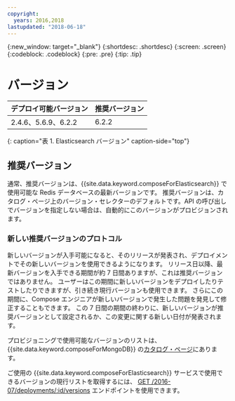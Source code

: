 ```yaml
---
copyright:
  years: 2016,2018
lastupdated: "2018-06-18"
---
```


{:new_window: target="_blank"}
{:shortdesc: .shortdesc}
{:screen: .screen}
{:codeblock: .codeblock}
{:pre: .pre}
{:tip: .tip}

# バージョン

デプロイ可能バージョン| 推奨バージョン
----------|-----------
2.4.6、5.6.9、6.2.2 | 6.2.2
{: caption="表 1. Elasticsearch バージョン" caption-side="top"}

## 推奨バージョン

通常、推奨バージョンは、{{site.data.keyword.composeForElasticsearch}} で使用可能な Redis データベースの最新バージョンです。 推奨バージョンは、カタログ・ページ上のバージョン・セレクターのデフォルトです。API の呼び出しでバージョンを指定しない場合は、自動的にこのバージョンがプロビジョンされます。

### 新しい推奨バージョンのプロトコル

新しいバージョンが入手可能になると、そのリリースが発表され、デプロイメントでその新しいバージョンを使用できるようになります。 リリース日以降、最新バージョンを入手できる期間が約 7 日間ありますが、これは推奨バージョンではありません。 ユーザーはこの期間に新しいバージョンをデプロイしたりテストしたりできますが、引き続き現行バージョンも使用できます。 さらにこの期間に、Compose エンジニアが新しいバージョンで発生した問題を発見して修正することもできます。 この 7 日間の期間の終わりに、新しいバージョンが推奨バージョンとして設定されるか、この変更に関する新しい日付が発表されます。

プロビジョニングで使用可能なバージョンのリストは、{{site.data.keyword.composeForMongoDB}} の[カタログ・ページ](https://console.{DomainName}/catalog/services/compose-for-mongodb)にあります。

ご使用の {{site.data.keyword.composeForElasticsearch}} サービスで使用できるバージョンの現行リストを取得するには、
[GET /2016-07/deployments/:id/versions](https://apidocs.compose.com/v1.0/reference#2016-07-get-deployments-versions) エンドポイントを使用できます。

